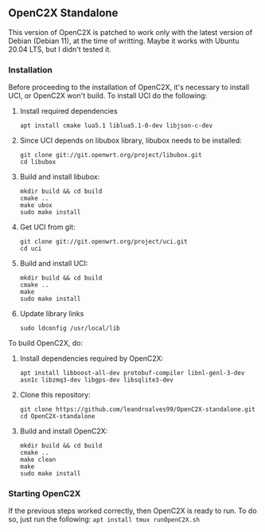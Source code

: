 ## OpenC2X Standalone
This version of OpenC2X is patched to work only with the latest version of Debian (Debian 11), at the time of writting. Maybe it works with Ubuntu 20.04 LTS, but I didn't tested it.

### Installation 
Before proceeding to the installation of OpenC2X, it's necessary to install UCI, or OpenC2X won't build.
To install UCI do the following:
1. Install required dependencies  
    ```
    apt install cmake lua5.1 liblua5.1-0-dev libjson-c-dev
    ```
2. Since UCI depends on libubox library, libubox needs to be installed:  
    ```
    git clone git://git.openwrt.org/project/libubox.git  
    cd libubox
    ```
3. Build and install libubox:  
    ```
    mkdir build && cd build  
    cmake ..
    make ubox
    sudo make install
    ```
4. Get UCI from git:  
    ```
    git clone git://git.openwrt.org/project/uci.git
    cd uci
    ```
5. Build and install UCI:  
    ```
    mkdir build && cd build
    cmake ..
    make
    sudo make install
    ```
6. Update library links
    ```
    sudo ldconfig /usr/local/lib
    ```

To build OpenC2X, do:  
1. Install dependencies required by OpenC2X:
    ```
    apt install libboost-all-dev protobuf-compiler libnl-genl-3-dev asn1c libzmq3-dev libgps-dev libsqlite3-dev
    ```
2. Clone this repository:  
    ```
    git clone https://github.com/leandroalves99/OpenC2X-standalone.git
    cd OpenC2X-standalone
    ```
3. Build and install OpenC2X:  
    ```
    mkdir build && cd build
    cmake ..
    make clean
    make
    sudo make install
    ```
    
### Starting OpenC2X
If the previous steps worked correctly, then OpenC2X is ready to run. To do so, just run the following:
    ```
    apt install tmux
    runOpenC2X.sh
    ```
